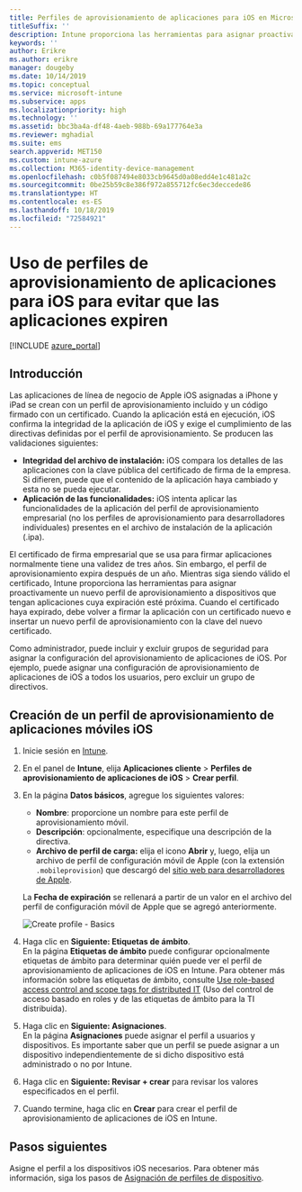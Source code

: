 ```yaml
---
title: Perfiles de aprovisionamiento de aplicaciones para iOS en Microsoft Intune
titleSuffix: ''
description: Intune proporciona las herramientas para asignar proactivamente un nuevo perfil de aprovisionamiento a dispositivos que tengan aplicaciones cuya expiración esté próxima.
keywords: ''
author: Erikre
ms.author: erikre
manager: dougeby
ms.date: 10/14/2019
ms.topic: conceptual
ms.service: microsoft-intune
ms.subservice: apps
ms.localizationpriority: high
ms.technology: ''
ms.assetid: bbc3ba4a-df48-4aeb-988b-69a177764e3a
ms.reviewer: mghadial
ms.suite: ems
search.appverid: MET150
ms.custom: intune-azure
ms.collection: M365-identity-device-management
ms.openlocfilehash: c0b5f087494e8033cb9645d0a08edd4e1c481a2c
ms.sourcegitcommit: 0be25b59c8e386f972a855712fc6ec3deccede86
ms.translationtype: HT
ms.contentlocale: es-ES
ms.lasthandoff: 10/18/2019
ms.locfileid: "72584921"
---
```

# <a name="use-ios-app-provisioning-profiles-to-prevent-your-apps-from-expiring"></a>Uso de perfiles de aprovisionamiento de aplicaciones para iOS para evitar que las aplicaciones expiren

[!INCLUDE [azure_portal](../includes/azure_portal.md)]

## <a name="introduction"></a>Introducción

Las aplicaciones de línea de negocio de Apple iOS asignadas a iPhone y iPad se crean con un perfil de aprovisionamiento incluido y un código firmado con un certificado. Cuando la aplicación está en ejecución, iOS confirma la integridad de la aplicación de iOS y exige el cumplimiento de las directivas definidas por el perfil de aprovisionamiento. Se producen las validaciones siguientes:

- **Integridad del archivo de instalación:** iOS compara los detalles de las aplicaciones con la clave pública del certificado de firma de la empresa. Si difieren, puede que el contenido de la aplicación haya cambiado y esta no se pueda ejecutar.
- **Aplicación de las funcionalidades:** iOS intenta aplicar las funcionalidades de la aplicación del perfil de aprovisionamiento empresarial (no los perfiles de aprovisionamiento para desarrolladores individuales) presentes en el archivo de instalación de la aplicación (.ipa).


El certificado de firma empresarial que se usa para firmar aplicaciones normalmente tiene una validez de tres años. Sin embargo, el perfil de aprovisionamiento expira después de un año. Mientras siga siendo válido el certificado, Intune proporciona las herramientas para asignar proactivamente un nuevo perfil de aprovisionamiento a dispositivos que tengan aplicaciones cuya expiración esté próxima.
Cuando el certificado haya expirado, debe volver a firmar la aplicación con un certificado nuevo e insertar un nuevo perfil de aprovisionamiento con la clave del nuevo certificado.

Como administrador, puede incluir y excluir grupos de seguridad para asignar la configuración del aprovisionamiento de aplicaciones de iOS. Por ejemplo, puede asignar una configuración de aprovisionamiento de aplicaciones de iOS a todos los usuarios, pero excluir un grupo de directivos.

## <a name="how-to-create-an-ios-mobile-app-provisioning-profile"></a>Creación de un perfil de aprovisionamiento de aplicaciones móviles iOS

1. Inicie sesión en [Intune](https://go.microsoft.com/fwlink/?linkid=2090973).
2. En el panel de **Intune**, elija **Aplicaciones cliente** > **Perfiles de aprovisionamiento de aplicaciones de iOS** > **Crear perfil**.
3. En la página **Datos básicos**, agregue los siguientes valores:
    - **Nombre**: proporcione un nombre para este perfil de aprovisionamiento móvil.
    - **Descripción**: opcionalmente, especifique una descripción de la directiva.
    - **Archivo de perfil de carga:** elija el icono **Abrir** y, luego, elija un archivo de perfil de configuración móvil de Apple (con la extensión `.mobileprovision`) que descargó del [sitio web para desarrolladores de Apple](https://developer.apple.com/).

   La **Fecha de expiración** se rellenará a partir de un valor en el archivo del perfil de configuración móvil de Apple que se agregó anteriormente.<br>

   <img alt="Create profile - Basics" src="~/apps/media/app-provisioning-profile-ios/app-provisioning-profile-ios-01.png">

4. Haga clic en **Siguiente: Etiquetas de ámbito**.<br>
   En la página **Etiquetas de ámbito** puede configurar opcionalmente etiquetas de ámbito para determinar quién puede ver el perfil de aprovisionamiento de aplicaciones de iOS en Intune. Para obtener más información sobre las etiquetas de ámbito, consulte [Use role-based access control and scope tags for distributed IT](../fundamentals/scope-tags.md) (Uso del control de acceso basado en roles y de las etiquetas de ámbito para la TI distribuida).
5. Haga clic en **Siguiente: Asignaciones**.<br>
   En la página **Asignaciones** puede asignar el perfil a usuarios y dispositivos. Es importante saber que un perfil se puede asignar a un dispositivo independientemente de si dicho dispositivo está administrado o no por Intune.
6. Haga clic en **Siguiente: Revisar + crear** para revisar los valores especificados en el perfil.
7. Cuando termine, haga clic en **Crear** para crear el perfil de aprovisionamiento de aplicaciones de iOS en Intune. 

## <a name="next-steps"></a>Pasos siguientes

Asigne el perfil a los dispositivos iOS necesarios. Para obtener más información, siga los pasos de [Asignación de perfiles de dispositivo](../device-profile-assign.md).

